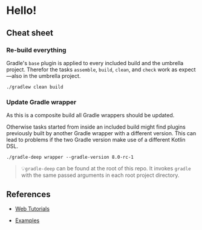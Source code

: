 # Hello!

## Cheat sheet

### Re-build everything

Gradle's `base` plugin is applied to every included build
and the umbrella project.
Therefor the tasks `assemble`, `build`, `clean`, and `check`
work as expect—also in the umbrella project.

```shell
./gradlew clean build
```

### Update Gradle wrapper

As this is a composite build all Gradle wrappers should be updated.

Otherwise tasks started from inside an included build might find plugins
previously built by another Gradle wrapper with a different version.
This can lead to problems if the two Gradle version make use of a different
Kotlin DSL.

```shell
./gradle-deep wrapper --gradle-version 8.0-rc-1 
```

> 💡`gradle-deep` can be found at the root of this repo. It invokes `gradle`
> with the same passed arguments in each root project directory.

## References

- [Web Tutorials](https://github.com/JetBrains/compose-jb/tree/master/tutorials/Web)

- [Examples](https://github.com/JetBrains/compose-jb/tree/master/examples)
